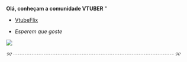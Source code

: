 
  **Olá, conheçam a comunidade VTUBER** "  
 
-  [VtubeFlix](file:///C:/Users/DeboraPereiraCustodi/Downloads/foxflix-20240904T102932Z-001/foxflix/index.html) 

- _Esperem que goste_

 ![](https://media.tenor.com/gSrfRHuAUCkAAAAj/gura-vtuber.gif)  

*୨୧ ┈┈┈┈┈┈┈┈┈┈┈┈┈┈┈┈┈┈┈┈┈┈┈┈┈┈┈┈┈┈┈ ୨୧*
